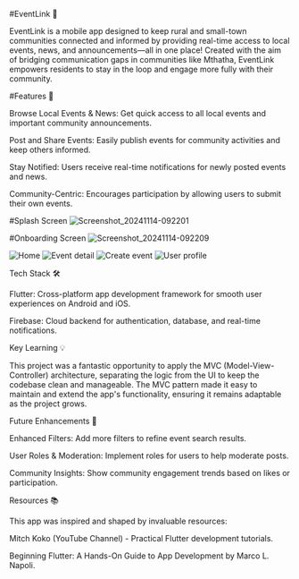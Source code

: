 #EventLink 📱

EventLink is a mobile app designed to keep rural and small-town communities connected and informed by providing real-time access to local events, news, and announcements—all in one place! Created with the aim of bridging communication gaps in communities like Mthatha, EventLink empowers residents to stay in the loop and engage more fully with their community.

#Features 🌟

Browse Local Events & News: Get quick access to all local events and important community announcements.

Post and Share Events: Easily publish events for community activities and keep others informed.

Stay Notified: Users receive real-time notifications for newly posted events and news.

Community-Centric: Encourages participation by allowing users to submit their own events.

#Splash Screen
![Screenshot_20241114-092201](https://github.com/user-attachments/assets/99d0994d-4b4f-4a62-9b16-cf62ae5975dc)

#Onboarding Screen
![Screenshot_20241114-092209](https://github.com/user-attachments/assets/3d89c8d7-3a1f-4299-8baf-b8c1654740a6)


![Home](https://github.com/user-attachments/assets/d70fc4b2-7aff-47fb-8ea3-20fcbedc587e)
![Event detail](https://github.com/user-attachments/assets/bae58bf6-9abb-42cb-a3a7-2239a2b7e35a)
![Create event](https://github.com/user-attachments/assets/17b51d08-0e62-4873-a3e2-47f099d22eef)
![User profile](https://github.com/user-attachments/assets/b5deee56-c629-47fb-9da9-b223d647592a)


Tech Stack 🛠️

Flutter: Cross-platform app development framework for smooth user experiences on Android and iOS.

Firebase: Cloud backend for authentication, database, and real-time notifications.



Key Learning 💡

This project was a fantastic opportunity to apply the MVC (Model-View-Controller) architecture, separating the logic from the UI to keep the codebase clean and manageable. The MVC pattern made it easy to maintain and extend the app's functionality, ensuring it remains adaptable as the project grows.

Future Enhancements 🚀

Enhanced Filters: Add more filters to refine event search results.

User Roles & Moderation: Implement roles for users to help moderate posts.

Community Insights: Show community engagement trends based on likes or participation.


Resources 📚

This app was inspired and shaped by invaluable resources:

Mitch Koko (YouTube Channel) - Practical Flutter development tutorials.

Beginning Flutter: A Hands-On Guide to App Development by Marco L. Napoli.

